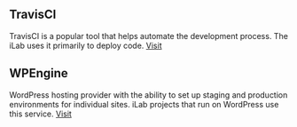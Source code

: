 ## TravisCI
TravisCI is a popular tool that helps automate the development process. The iLab uses it primarily to deploy code. [Visit](https://travis-ci.com)

## WPEngine
WordPress hosting provider with the ability to set up staging and production environments for individual sites. iLab projects that run on WordPress use this service. [Visit](https://wpengine.com/)